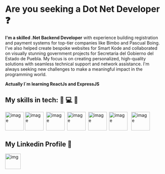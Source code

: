 # Are you seeking a Dot Net Developer :question:

**I'm a skilled .Net Backend Developer** with experience building registration and payment systems for top-tier companies like Bimbo and Pascual Boing. I've also helped create bespoke websites for Smart Kode and collaborated on visually stunning government projects for Secretaria del Gobierno del Estado de Puebla. My focus is on creating personalized, high-quality solutions with seamless technical support and network assistance. I'm always seeking new challenges to make a meaningful impact in the programming world.

**Actually I´m learning ReactJs and ExpressJS**

## My skills in tech: :rocket: :computer: 🚀
<image src="https://user-images.githubusercontent.com/110134629/230747163-6c1e9d71-ecc0-4d10-b85b-ad5d94d93568.png" alt="image" width="60">&nbsp;<image src="https://user-images.githubusercontent.com/110134629/230747177-920108fe-976d-4dc5-b1c3-08b019a64bdf.png" alt="image" width="60">&nbsp;&nbsp;<image src="https://user-images.githubusercontent.com/110134629/230747183-7de8e9ff-159e-49d8-af7a-27cc3fa4682d.png" alt="image" width="60">&nbsp;&nbsp;<image src="https://user-images.githubusercontent.com/110134629/230747215-b9488223-2a6a-4a6d-8ee2-fea14391d4b2.png" alt="image" width="60">&nbsp;&nbsp;<image src="https://user-images.githubusercontent.com/110134629/230747231-876a1444-e168-4006-8fb5-28022e1db18f.png" alt="image" width="60">&nbsp;&nbsp;<image src="https://user-images.githubusercontent.com/110134629/230747407-3750ecb0-75b8-4fdd-88f2-823231d2609d.png" alt="image" width="60">&nbsp;&nbsp;&nbsp;<image src="https://user-images.githubusercontent.com/110134629/230748014-b2706ec3-def4-4ab5-aab2-9750bbae9e15.png" alt="image" width="60">

## My Linkedin Profile :wave:
  
<image src="https://user-images.githubusercontent.com/110134629/230747440-86e0f88e-4872-48a9-a4c2-bc42245a3559.png" alt="img" width="50" href="https://www.linkedin.com/in/javier-mar%C3%ADn-garc%C3%ADa-2a81a2245/">
